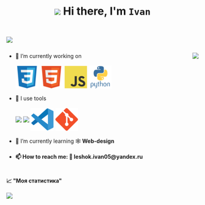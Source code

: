 <h1 align="center"><img src="https://github.com/blackcater/blackcater/raw/main/images/Hi.gif" height="32"/> Hi there, I'm <code>Ivan</code>
<h1 align="left"><img src="https://readme-typing-svg.herokuapp.com?color=%2336BCF7&lines=Welcome+to+my+GitHub!">
</h1> 
<ul>
  <img align="right" src="https://github.com/blackcater/blackcater/blob/main/images/banner.gif" height="220"/>
  <li> 🔭 I’m currently working on
    <br><br> <img  align="center" src="https://github.com/devicons/devicon/blob/master/icons/css3/css3-original.svg" height="60">
    <img align="center" src="https://github.com/devicons/devicon/blob/master/icons/html5/html5-original.svg" height="60">
    <img align="center" src="https://github.com/devicons/devicon/blob/master/icons/javascript/javascript-original.svg" height="60">
    <img align="center" src="https://github.com/devicons/devicon/blob/master/icons/python/python-original-wordmark.svg" height="60"><br><br>
  <li> 🧰 I use tools<br><br> <img  align="center" src="https://github.com/simple-icons/simple-icons/blob/develop/icons/github.svg" height="60">
    <img align="center" src="https://github.com/simple-icons/simple-icons/blob/develop/icons/diagramsdotnet.svg" height="60">
    <img align="center" src="https://github.com/devicons/devicon/blob/master/icons/vscode/vscode-original.svg" height="60">
    <img align="center" src="https://github.com/devicons/devicon/blob/master/icons/git/git-original.svg" height="60">
  </li><br>
  <li> 🌱 I’m currently learning 🕸️ <b>Web-design<b></li><br>
  <li> 📫 How to reach me: 📧 <b>leshok.ivan05@yandex.ru</b></li>
</ul>
<h1></h1>
        📈 <b>"Моя статистика"</b><br><br><a align="left"><img src="https://github-profile-trophy.vercel.app/?username=ivan-lesh">
